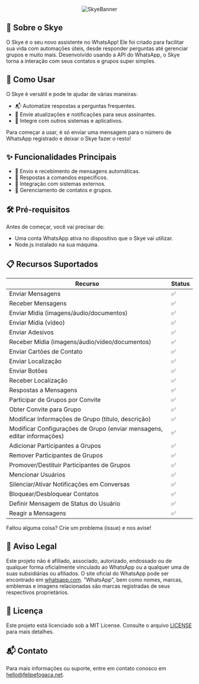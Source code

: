 <p align="center">
  <img src="https://telegra.ph/file/9387192749c9aed715bb0.png" alt="SkyeBanner">
</p>

## 🌟 Sobre o Skye

O Skye é o seu novo assistente no WhatsApp! Ele foi criado para facilitar sua vida com automações úteis, desde responder perguntas até gerenciar grupos e muito mais. Desenvolvido usando a API do WhatsApp, o Skye torna a interação com seus contatos e grupos super simples.

## 🚀 Como Usar

O Skye é versátil e pode te ajudar de várias maneiras:

- 📬 Automatize respostas a perguntas frequentes.
- 📢 Envie atualizações e notificações para seus assinantes.
- 🔗 Integre com outros sistemas e aplicativos.

Para começar a usar, é só enviar uma mensagem para o número de WhatsApp registrado e deixar o Skye fazer o resto!

## ✨ Funcionalidades Principais

- 💬 Envio e recebimento de mensagens automáticas.
- 📝 Respostas a comandos específicos.
- 🔧 Integração com sistemas externos.
- 👥 Gerenciamento de contatos e grupos.

## 🛠️ Pré-requisitos

Antes de começar, você vai precisar de:

- Uma conta WhatsApp ativa no dispositivo que o Skye vai utilizar.
- Node.js instalado na sua máquina.

## 📋 Recursos Suportados

| Recurso  | Status |
| ------------- | ------------- |
| Enviar Mensagens  | ✅  |
| Receber Mensagens  | ✅  |
| Enviar Mídia (imagens/áudio/documentos)  | ✅  |
| Enviar Mídia (vídeo)  | ✅  |
| Enviar Adesivos | ✅ |
| Receber Mídia (imagens/áudio/vídeo/documentos)  | ✅  |
| Enviar Cartões de Contato | ✅ |
| Enviar Localização | ✅ |
| Enviar Botões | ✅ |
| Receber Localização | ✅ | 
| Respostas a Mensagens | ✅ |
| Participar de Grupos por Convite  | ✅ |
| Obter Convite para Grupo  | ✅ |
| Modificar Informações de Grupo (título, descrição)  | ✅  |
| Modificar Configurações de Grupo (enviar mensagens, editar informações)  | ✅  |
| Adicionar Participantes a Grupos  | ✅  |
| Remover Participantes de Grupos  | ✅  |
| Promover/Destituir Participantes de Grupos | ✅ |
| Mencionar Usuários | ✅ |
| Silenciar/Ativar Notificações em Conversas | ✅ |
| Bloquear/Desbloquear Contatos | ✅ |
| Definir Mensagem de Status do Usuário | ✅ |
| Reagir a Mensagens | ✅ |

Faltou alguma coisa? Crie um problema (issue) e nos avise!

## 📜 Aviso Legal

Este projeto não é afiliado, associado, autorizado, endossado ou de qualquer forma oficialmente vinculado ao WhatsApp ou a qualquer uma de suas subsidiárias ou afiliados. O site oficial do WhatsApp pode ser encontrado em [whatsapp.com](https://whatsapp.com). "WhatsApp", bem como nomes, marcas, emblemas e imagens relacionadas são marcas registradas de seus respectivos proprietários.

## 📄 Licença

Este projeto está licenciado sob a MIT License. Consulte o arquivo [LICENSE](LICENSE) para mais detalhes.

## 📬 Contato

Para mais informações ou suporte, entre em contato conosco em hello@felipefogaca.net.
